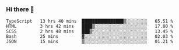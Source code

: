 ### Hi there 👋

<!--
**loki29pl/loki29pl** is a ✨ _special_ ✨ repository because its `README.md` (this file) appears on your GitHub profile.

Here are some ideas to get you started:

- 🔭 I’m currently working on ...
- 🌱 I’m currently learning ...
- 👯 I’m looking to collaborate on ...
- 🤔 I’m looking for help with ...
- 💬 Ask me about ...
- 📫 How to reach me: ...
- 😄 Pronouns: ...
- ⚡ Fun fact: ...
-->

<!--START_SECTION:waka-->
```text
TypeScript   13 hrs 40 mins  ████████████████▒░░░░░░░░   65.51 % 
HTML         3 hrs 42 mins   ████▒░░░░░░░░░░░░░░░░░░░░   17.80 % 
SCSS         2 hrs 48 mins   ███▒░░░░░░░░░░░░░░░░░░░░░   13.45 % 
Bash         25 mins         ▓░░░░░░░░░░░░░░░░░░░░░░░░   02.03 % 
JSON         15 mins         ▒░░░░░░░░░░░░░░░░░░░░░░░░   01.21 % 
```
<!--END_SECTION:waka-->
